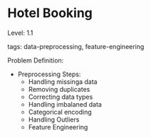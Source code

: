 # Hotel Booking

Level: 1.1

tags: data-preprocessing, feature-engineering

Problem Definition:

* Preprocessing Steps:
  * Handling missinga data
  * Removing duplicates
  * Correcting data types
  * Handling imbalaned data
  * Categorical encoding
  * Handling Outliers
  * Feature Engineering
